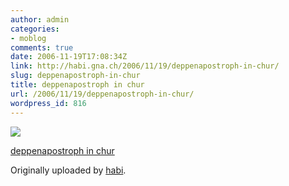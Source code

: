 ```yaml
---
author: admin
categories:
- moblog
comments: true
date: 2006-11-19T17:08:34Z
link: http://habi.gna.ch/2006/11/19/deppenapostroph-in-chur/
slug: deppenapostroph-in-chur
title: deppenapostroph in chur
url: /2006/11/19/deppenapostroph-in-chur/
wordpress_id: 816
---
```


[![](http://static.flickr.com/105/301020396_f3480e39b4_m.jpg)](http://www.flickr.com/photos/habi/301020396/)
   

 
  [deppenapostroph in chur](http://www.flickr.com/photos/habi/301020396/)
    

  Originally uploaded by [habi](http://www.flickr.com/people/habi/).
 




  

